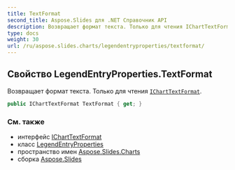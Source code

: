 ```yaml
---
title: TextFormat
second_title: Aspose.Slides для .NET Справочник API
description: Возвращает формат текста. Только для чтения IChartTextFormataspose.slides.charts/icharttextformat.
type: docs
weight: 30
url: /ru/aspose.slides.charts/legendentryproperties/textformat/
---
```


## Свойство LegendEntryProperties.TextFormat

Возвращает формат текста. Только для чтения [`IChartTextFormat`](../../icharttextformat).

```csharp
public IChartTextFormat TextFormat { get; }
```

### См. также

* интерфейс [IChartTextFormat](../../icharttextformat)
* класс [LegendEntryProperties](../../legendentryproperties)
* пространство имен [Aspose.Slides.Charts](../../legendentryproperties)
* сборка [Aspose.Slides](../../../)

<!-- DO NOT EDIT: сгенерировано xmldocmd для Aspose.Slides.dll -->